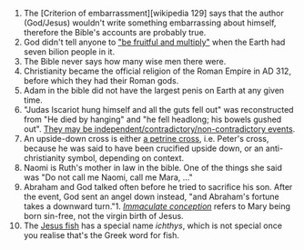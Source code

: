 1. The [Criterion of embarrassment][wikipedia 129] says that the author (God/Jesus) wouldn't write something embarrassing about himself, therefore the Bible's accounts are probably true.
1. God didn't tell anyone to ["be fruitful and multiply"](https://en.wikipedia.org/wiki/Cultural_mandate) when the Earth had seven bilion people in it.
1. The Bible never says how many wise men there were.
1. Christianity became the official religion of the Roman Empire in AD 312, before which they had their Roman gods.
1. Adam in the bible did not have the largest penis on Earth at any given time.
1. "Judas Iscariot hung himself and all the guts fell out" was reconstructed from "He died by hanging" and "he fell headlong; his bowels gushed out". [They may be independent/contradictory/non-contradictory events](https://carm.org/bible-difficulties/matthew-mark/how-did-judas-die-hanging-or-falling-down).
1. An upside-down cross is either [a petrine cross](https://en.wikipedia.org/wiki/Cross_of_Saint_Peter), i.e. Peter's cross, because he was said to have been crucified upside down, or an anti-christianity symbol, depending on context.
1. Naomi is Ruth's mother in law in the bible. One of the things she said was "Do not call me Naomi, call me Mara, ..."
1. Abraham and God talked often before he tried to sacrifice his son. After the event, God sent an angel down instead, "and Abraham's fortune takes a downward turn."1. [*Immaculate conception*](https://en.wikipedia.org/wiki/Immaculate_Conception) refers to Mary being born sin-free, not the virgin birth of Jesus.
1. The [Jesus fish](https://en.wikipedia.org/wiki/Ichthys) has a special name *ichthys*, which is not special once you realise that's the Greek word for fish.
